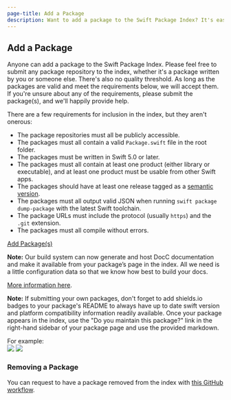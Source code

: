 ```yaml
---
page-title: Add a Package
description: Want to add a package to the Swift Package Index? It's easy.
---
```


## Add a Package

Anyone can add a package to the Swift Package Index. Please feel free to submit any package repository to the index, whether it's a package written by you or someone else. There's also no quality threshold. As long as the packages are valid and meet the requirements below, we will accept them. If you're unsure about any of the requirements, please submit the package(s), and we'll happily provide help.

There are a few requirements for inclusion in the index, but they aren't onerous:

- The package repositories must all be publicly accessible.
- The packages must all contain a valid `Package.swift` file in the root folder.
- The packages must be written in Swift 5.0 or later.
- The packages must all contain at least one product (either library or executable), and at least one product must be usable from other Swift apps.
- The packages should have at least one release tagged as a [semantic version](https://semver.org/).
- The packages must all output valid JSON when running `swift package dump-package` with the latest Swift toolchain.
- The package URLs must include the protocol (usually `https`) and the `.git` extension.
- The packages must all compile without errors.

<a href="https://github.com/SwiftPackageIndex/PackageList/issues/new/choose" class="big_button green">Add Package(s)</a>

<div class="note">
<p><strong>Note:</strong> Our build system can now generate and host DocC documentation and make it available from your package’s page in the index. All we need is a little configuration data so that we know how best to build your docs.</p>
<p><a href="https://blog.swiftpackageindex.com/posts/auto-generating-auto-hosting-and-auto-updating-docc-documentation/">More information here</a>.</p>
</div>

<div class="note">
<p><strong>Note:</strong> If submitting your own packages, don't forget to add shields.io badges to your package's README to always have up to date swift version and platform compatibility information readily available. Once your package appears in the index, use the "Do you maintain this package?" link in the right-hand sidebar of your package page and use the provided markdown.</p>
<p>For example:<br/><img src="https://img.shields.io/endpoint?url=https%3A%2F%2Fswiftpackageindex.com%2Fapi%2Fpackages%2Fdaveverwer%2FLeftPad%2Fbadge%3Ftype%3Dplatforms"> <img src="https://img.shields.io/endpoint?url=https%3A%2F%2Fswiftpackageindex.com%2Fapi%2Fpackages%2Fdaveverwer%2FLeftPad%2Fbadge%3Ftype%3Dswift-versions"></p>
</div>

### Removing a Package

You can request to have a package removed from the index with [this GitHub workflow](https://github.com/SwiftPackageIndex/PackageList/issues/new/choose).
